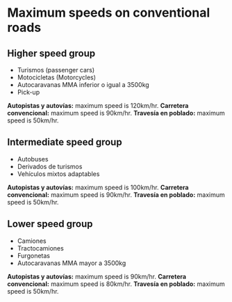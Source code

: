
# Maximum speeds on conventional roads

## Higher speed group

- Turismos (passenger cars)
- Motocicletas (Motorcycles)
- Autocaravanas MMA inferior o igual a 3500kg
- Pick-up

**Autopistas y autovías:** maximum speed is 120km/hr.
**Carretera convencional:** maximum speed is 90km/hr.
**Travesía en poblado:** maximum speed is 50km/hr.

## Intermediate speed group

- Autobuses
- Derivados de turismos
- Vehículos mixtos adaptables

**Autopistas y autovías:** maximum speed is 100km/hr.
**Carretera convencional:** maximum speed is 90km/hr.
**Travesía en poblado:** maximum speed is 50km/hr.

## Lower speed group

- Camiones
- Tractocamiones
- Furgonetas
- Autocaravanas MMA mayor a 3500kg

**Autopistas y autovías:** maximum speed is 90km/hr.
**Carretera convencional:** maximum speed is 80km/hr.
**Travesía en poblado:** maximum speed is 50km/hr.

